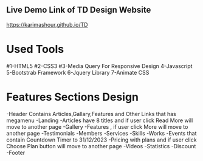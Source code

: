 ## Live Demo Link of TD Design Website

https://karimashour.github.io/TD

# Used Tools

#1-HTML5
#2-CSS3
#3-Media Query For Responsive Design
4-Javascript
5-Bootstrab Framework
6-Jquery Library
7-Animate CSS

# Features Sections Design

-Header Contains Articles,Gallary,Features and Other Links that has megamenu
-Landing
-Articles have 8 titles and if user click Read More will move to another page
-Gallery
-Features , if user click More will move to another page
-Testimonials
-Members
-Services
-Skills
-Works
-Events that contain Countdown Timer to 31/12/2023
-Pricing with plans and if user click Choose Plan button will move to another page
-Videos
-Statistics
-Discount
-Footer
